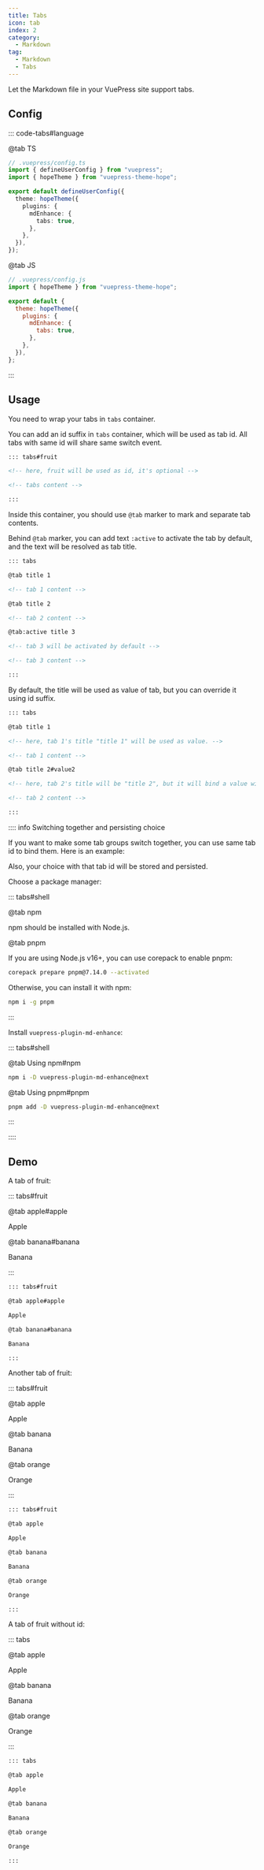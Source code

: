 ```yaml
---
title: Tabs
icon: tab
index: 2
category:
  - Markdown
tag:
  - Markdown
  - Tabs
---
```


Let the Markdown file in your VuePress site support tabs.

<!-- more -->

## Config

::: code-tabs#language

@tab TS

```ts {8-10}
// .vuepress/config.ts
import { defineUserConfig } from "vuepress";
import { hopeTheme } from "vuepress-theme-hope";

export default defineUserConfig({
  theme: hopeTheme({
    plugins: {
      mdEnhance: {
        tabs: true,
      },
    },
  }),
});
```

@tab JS

```js {7-9}
// .vuepress/config.js
import { hopeTheme } from "vuepress-theme-hope";

export default {
  theme: hopeTheme({
    plugins: {
      mdEnhance: {
        tabs: true,
      },
    },
  }),
};
```

:::

## Usage

You need to wrap your tabs in `tabs` container.

You can add an id suffix in `tabs` container, which will be used as tab id. All tabs with same id will share same switch event.

```md
::: tabs#fruit

<!-- here, fruit will be used as id, it's optional -->

<!-- tabs content -->

:::
```

Inside this container, you should use `@tab` marker to mark and separate tab contents.

Behind `@tab` marker, you can add text `:active` to activate the tab by default, and the text will be resolved as tab title.

```md
::: tabs

@tab title 1

<!-- tab 1 content -->

@tab title 2

<!-- tab 2 content -->

@tab:active title 3

<!-- tab 3 will be activated by default -->

<!-- tab 3 content -->

:::
```

By default, the title will be used as value of tab, but you can override it using id suffix.

```md
::: tabs

@tab title 1

<!-- here, tab 1's title "title 1" will be used as value. -->

<!-- tab 1 content -->

@tab title 2#value2

<!-- here, tab 2's title will be "title 2", but it will bind a value with "value2" -->

<!-- tab 2 content -->

:::
```

:::: info Switching together and persisting choice

If you want to make some tab groups switch together, you can use same tab id to bind them. Here is an example:

Also, your choice with that tab id will be stored and persisted.

Choose a package manager:

::: tabs#shell

@tab npm

npm should be installed with Node.js.

@tab pnpm

If you are using Node.js v16+, you can use corepack to enable pnpm:

```bash
corepack prepare pnpm@7.14.0 --activated
```

Otherwise, you can install it with npm:

```bash
npm i -g pnpm
```

:::

Install `vuepress-plugin-md-enhance`:

::: tabs#shell

@tab Using npm#npm

```bash
npm i -D vuepress-plugin-md-enhance@next
```

@tab Using pnpm#pnpm

```bash
pnpm add -D vuepress-plugin-md-enhance@next
```

:::

::::

## Demo

A tab of fruit:

::: tabs#fruit

@tab apple#apple

Apple

@tab banana#banana

Banana

:::

```md
::: tabs#fruit

@tab apple#apple

Apple

@tab banana#banana

Banana

:::
```

Another tab of fruit:

::: tabs#fruit

@tab apple

Apple

@tab banana

Banana

@tab orange

Orange

:::

```md
::: tabs#fruit

@tab apple

Apple

@tab banana

Banana

@tab orange

Orange

:::
```

A tab of fruit without id:

::: tabs

@tab apple

Apple

@tab banana

Banana

@tab orange

Orange

:::

```md
::: tabs

@tab apple

Apple

@tab banana

Banana

@tab orange

Orange

:::
```
